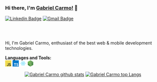 ### Hi there, I'm [Gabriel Carmo!](https://gabrielcarmo-s.github.io) 👋

[![Linkedin Badge](https://img.shields.io/badge/-Gabriel%20Carmo-6633cc?style=flat-square&logo=Linkedin&logoColor=white&link=https://www.linkedin.com/in/gabrielcarmo-s/)](https://www.linkedin.com/in/gabrielcarmo-s/) 
[![Gmail Badge](https://img.shields.io/badge/-gabriekcarmk@gmail.com-6633cc?style=flat-square&logo=Gmail&logoColor=white&link=mailto:gabriekcarmk@gmail.com)](mailto:gabriekcarmk@gmail.com)

 <br />
 <br />

Hi, I'm Gabriel Carmo, enthusiast of the best web & mobile development technologies.

**Languages and Tools:**  
<code><img height="20" src="https://raw.githubusercontent.com/github/explore/80688e429a7d4ef2fca1e82350fe8e3517d3494d/topics/javascript/javascript.png"></code>
<code><img height="20" src="https://raw.githubusercontent.com/github/explore/80688e429a7d4ef2fca1e82350fe8e3517d3494d/topics/typescript/typescript.png"></code>
<code><img height="20" src="https://raw.githubusercontent.com/github/explore/80688e429a7d4ef2fca1e82350fe8e3517d3494d/topics/react/react.png"></code>
<code><img height="20" src="https://raw.githubusercontent.com/github/explore/80688e429a7d4ef2fca1e82350fe8e3517d3494d/topics/nodejs/nodejs.png"></code> 

<div align="center">

[![Gabriel Carmo github stats](https://github-readme-stats.vercel.app/api?username=gabrielcarmo-s&theme=midnight-purple&show_icons=true)](https://github.com/anuraghazra/github-readme-stats)
[![Gabriel Carmo top Langs](https://github-readme-stats.vercel.app/api/top-langs/?username=gabrielcarmo-s&layout=compact)](https://github.com/anuraghazra/github-readme-stats)

</div>










